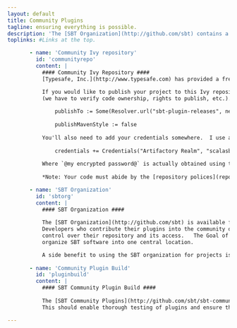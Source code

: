 ```yaml
---
layout: default
title: Community Plugins
tagline: ensuring everything is possible.
description: 'The [SBT Organization](http://github.com/sbt) contains a [SBT Community Plugins](http://github.com/sbt/sbt-community-plugins) project.   This project aims to unify all the SBT plugins in the community and ensure their compatibility and timely releases with new versions of SBT.'
toplinks: #Links at the top.

       - name: 'Community Ivy repository'
         id: 'communityrepo'
         content: |
           #### Community Ivy Repository ####           
           [Typesafe, Inc.](http://www.typesafe.com) has provided a freely available [Ivy Repository](http://scalasbt.artifactoryonline.com/scalasbt) for SBT projects to make use of.

           If you would like to publish your project to this Ivy repository, first contact Joshua.Suereth@typesafe.com and request privileges
           (we have to verify code ownership, rights to publish, etc.).  After which, you can deploy your plugins using the following configuration:
           
               publishTo := Some(Resolver.url("sbt-plugin-releases", new URL("http://scalasbt.artifactoryonline.com/scalasbt/sbt-plugin-releases/"))(Resolver.ivyStylePatterns))
               
               publishMavenStyle := false
           
           You'll also need to add your credentials somewhere.  I use a `~/.sbt/sbtpluginpublish.sbt` file:
           
               credentials += Credentials("Artifactory Realm", "scalasbt.artifactoryonline.com", "jsuereth", "@my encrypted password@")
           
           Where `@my encrypted password@` is actually obtained using the following [instructions](http://wiki.jfrog.org/confluence/display/RTF/Centrally+Secure+Passwords).
           
           *Note: Your code must abide by the [repository polices](repository-rules.html).*

       - name: 'SBT Organization'
         id: 'sbtorg'
         content: |
           #### SBT Organization ####
           
           The [SBT Organization](http://github.com/sbt) is available for use by any SBT plugin.  
           Developers who contribute their plugins into the community organization will still retain 
           control over their repository and its access.   The Goal of the SBT organization is to
           organize SBT software into one central location.

           A side benefit to using the SBT organization for projects is that you can us gh-pages to host websites in the http://scala-sbt.org domain.
           
       - name: 'Community Plugin Build'
         id: 'pluginbuild'
         content: |
           #### SBT Community Plugin Build ####
           
           The [SBT Community Plugins](http://github.com/sbt/sbt-community-plugins) project aims to build *all* SBT plugins in a single build.  
           This should enable thorough testing of plugins and ensure that plugins work together.

---
```



